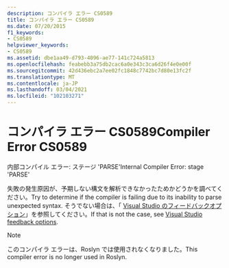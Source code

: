 ```yaml
---
description: コンパイラ エラー CS0589
title: コンパイラ エラー CS0589
ms.date: 07/20/2015
f1_keywords:
- CS0589
helpviewer_keywords:
- CS0589
ms.assetid: dbe1aa49-d793-4096-ae77-141c724a5813
ms.openlocfilehash: feabebb3a75db2cac6a0e343c3ca6d26f4e0e00f
ms.sourcegitcommit: 42d436ebc2a7ee02fc1848c7742bc7d80e13fc2f
ms.translationtype: MT
ms.contentlocale: ja-JP
ms.lasthandoff: 03/04/2021
ms.locfileid: "102103271"
---
```

# <a name="compiler-error-cs0589"></a><span data-ttu-id="c0ad5-103">コンパイラ エラー CS0589</span><span class="sxs-lookup"><span data-stu-id="c0ad5-103">Compiler Error CS0589</span></span>

<span data-ttu-id="c0ad5-104">内部コンパイル エラー: ステージ 'PARSE'</span><span class="sxs-lookup"><span data-stu-id="c0ad5-104">Internal Compiler Error: stage 'PARSE'</span></span>

 <span data-ttu-id="c0ad5-105">失敗の発生原因が、予期しない構文を解析できなかったためかどうかを調べてください。</span><span class="sxs-lookup"><span data-stu-id="c0ad5-105">Try to determine if the compiler is failing due to its inability to parse unexpected syntax.</span></span> <span data-ttu-id="c0ad5-106">そうでない場合は、「 [Visual Studio のフィードバックオプション](/visualstudio/ide/feedback-options)」を参照してください。</span><span class="sxs-lookup"><span data-stu-id="c0ad5-106">If that is not the case, see [Visual Studio feedback options](/visualstudio/ide/feedback-options).</span></span>

> [!NOTE]
> <span data-ttu-id="c0ad5-107">このコンパイラ エラーは、Roslyn では使用されなくなりました。</span><span class="sxs-lookup"><span data-stu-id="c0ad5-107">This compiler error is no longer used in Roslyn.</span></span>
